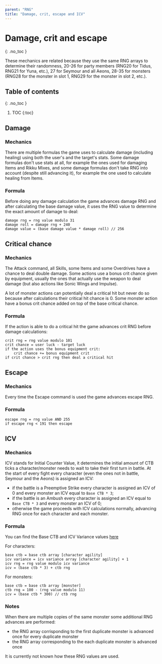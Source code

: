 ```yaml
---
parent: "RNG"
title: "Damage, crit, escape and ICV"
---
```

# Damage, crit and escape
{: .no_toc }

These mechanics are related because they use the same RNG arrays to determine their randomness, 20-26 for party members (RNG20 for Tidus, RNG21 for Yuna, etc.), 27 for Seymour and all Aeons, 28-35 for monsters (RNG28 for the monster in slot 1, RNG29 for the monster in slot 2, etc.).

## Table of contents
{: .no_toc }

1. TOC
{:toc}

## Damage

### Mechanics
There are multiple formulas the game uses to calculate damage (including healing) using both the user's and the target's stats. Some damage formulas don't use stats at all, for example the ones used for damaging Items and Rikku Mixes, and some damage formulas don't take RNG into account (despite still advancing it), for example the one used to calculate healing from Items.

### Formula
Before doing any damage calculation the game advances damage RNG and after calculating the base damage value, it uses the RNG value to determine the exact amount of damage to deal:
```
damage rng = rng value modulo 31
damage roll = damage rng + 240
damage value = (base damage value * damage roll) // 256
```

## Critical chance

### Mechanics
The Attack command, all Skills, some Items and some Overdrives have a chance to deal double damage. Some actions use a bonus crit chance given by equipment, usually the ones that actually use the weapon to deal damage (but also actions like Sonic Wings and Impulse).

A lot of monster actions can potentially deal a critical hit but never do so because after calculations their critical hit chance is 0. Some monster action have a bonus crit chance added on top of the base critical chance.

### Formula
If the action is able to do a critical hit the game advances crit RNG before damage calculations:
```
crit rng = rng value modulo 101
crit chance = user luck - target luck
if the action uses the bonus equipment crit:
    crit chance += bonus equipment crit
if crit chance > crit rng then deal a critical hit
```

## Escape

### Mechanics
Every time the Escape command is used the game advances escape RNG.

### Formula
```
escape rng = rng value AND 255
if escape rng < 191 then escape
```

## ICV

### Mechanics
ICV stands for Initial Counter Value, it determines the initial amount of CTB ticks a character/monster needs to wait to take their first turn in battle. At the start of every fight every character (even the ones not in battle, Seymour and the Aeons) is assigned an ICV:
- if the battle is a Preemptive Strike every character is assigned an ICV of 0 and every monster an ICV equal to `Base CTB * 3`;
- if the battle is an Ambush every character is assigned an ICV equal to `Base CTB * 3` and every monster an ICV of 0;
- otherwise the game proceeds with ICV calculations normally, advancing RNG once for each character and each monster.

### Formula
You can find the Base CTB and ICV Variance values [here](../game-mechanics/ctb.md#ctb-table)

For characters:
```
base ctb = base ctb array [character agility]
icv variance = icv variance array [character agility] + 1
icv rng = rng value modulo icv variance
icv = (base ctb * 3) + ctb rng
```

For monsters:
```
base ctb = base ctb array [monster]
ctb rng = 100 - (rng value modulo 11)
icv = (base ctb * 300) // ctb rng
```

### Notes
When there are multiple copies of the same monster some additional RNG advances are performed:
- the RNG array corrisponding to the first duplicate monster is advanced once for every duplicate monster
- the RNG array corresponding to the each duplicate monster is advanced once

It is currently not known how these RNG values are used.
